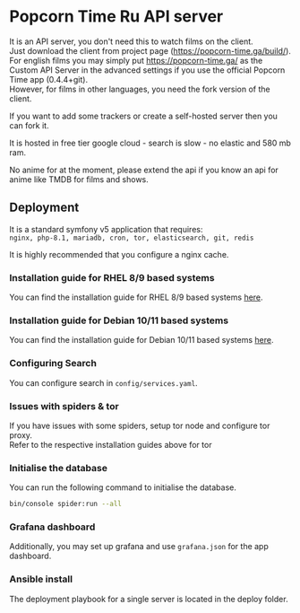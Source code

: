 # Popcorn Time Ru API server

It is an API server, you don't need this to watch films on the client.<br>
Just download the client from project page (https://popcorn-time.ga/build/).
For english films you may simply put https://popcorn-time.ga/ as the Custom API Server in the advanced settings if you use the official Popcorn Time app (0.4.4+git).<br>
However, for films in other languages, you need the fork version of the client.

If you want to add some trackers or create a self-hosted server then you can fork it.

It is hosted in free tier google cloud - search is slow - no elastic and 580 mb ram.

No anime for at the moment, please extend the api if you know an api for anime like TMDB for films and shows.

## Deployment
It is a standard symfony v5 application that requires:<br>
`nginx, php-8.1, mariadb, cron, tor, elasticsearch, git, redis`<br>

It is highly recommended that you configure a nginx cache.

### Installation guide for RHEL 8/9 based systems
You can find the installation guide for RHEL 8/9 based systems [here](Documentation/RHEL-8-9.md).

### Installation guide for Debian 10/11 based systems
You can find the installation guide for Debian 10/11 based systems [here](Documentation/Debian-10-11.md).

### Configuring Search
You can configure search in `config/services.yaml`.

### Issues with spiders & tor
If you have issues with some spiders, setup tor node and configure tor proxy.<br>
Refer to the respective installation guides above for tor<br>

### Initialise the database
You can run the following command to initialise the database.<br>
```sh
bin/console spider:run --all
```

### Grafana dashboard
Additionally, you may set up grafana and use `grafana.json` for the app dashboard.<br>

### Ansible install
The deployment playbook for a single server is located in the deploy folder.
